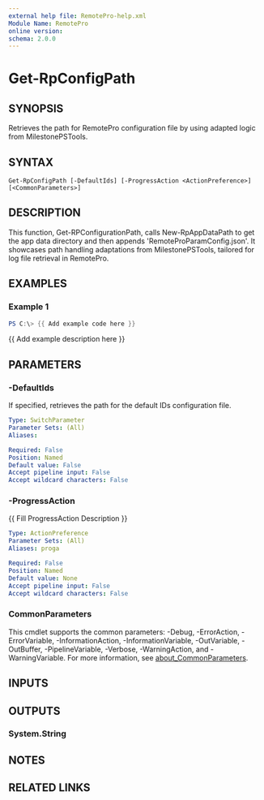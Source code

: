 ```yaml
---
external help file: RemotePro-help.xml
Module Name: RemotePro
online version:
schema: 2.0.0
---
```


# Get-RpConfigPath

## SYNOPSIS
Retrieves the path for RemotePro configuration file by using adapted logic from
MilestonePSTools.

## SYNTAX

```
Get-RpConfigPath [-DefaultIds] [-ProgressAction <ActionPreference>] [<CommonParameters>]
```

## DESCRIPTION
This function, Get-RPConfigurationPath, calls New-RpAppDataPath to get the
app data directory and then appends 'RemoteProParamConfig.json'.
It
showcases path handling adaptations from MilestonePSTools, tailored for log
file retrieval in RemotePro.

## EXAMPLES

### Example 1
```powershell
PS C:\> {{ Add example code here }}
```

{{ Add example description here }}

## PARAMETERS

### -DefaultIds
If specified, retrieves the path for the default IDs configuration file.

```yaml
Type: SwitchParameter
Parameter Sets: (All)
Aliases:

Required: False
Position: Named
Default value: False
Accept pipeline input: False
Accept wildcard characters: False
```

### -ProgressAction
{{ Fill ProgressAction Description }}

```yaml
Type: ActionPreference
Parameter Sets: (All)
Aliases: proga

Required: False
Position: Named
Default value: None
Accept pipeline input: False
Accept wildcard characters: False
```

### CommonParameters
This cmdlet supports the common parameters: -Debug, -ErrorAction, -ErrorVariable, -InformationAction, -InformationVariable, -OutVariable, -OutBuffer, -PipelineVariable, -Verbose, -WarningAction, and -WarningVariable. For more information, see [about_CommonParameters](http://go.microsoft.com/fwlink/?LinkID=113216).

## INPUTS

## OUTPUTS

### System.String
## NOTES

## RELATED LINKS

